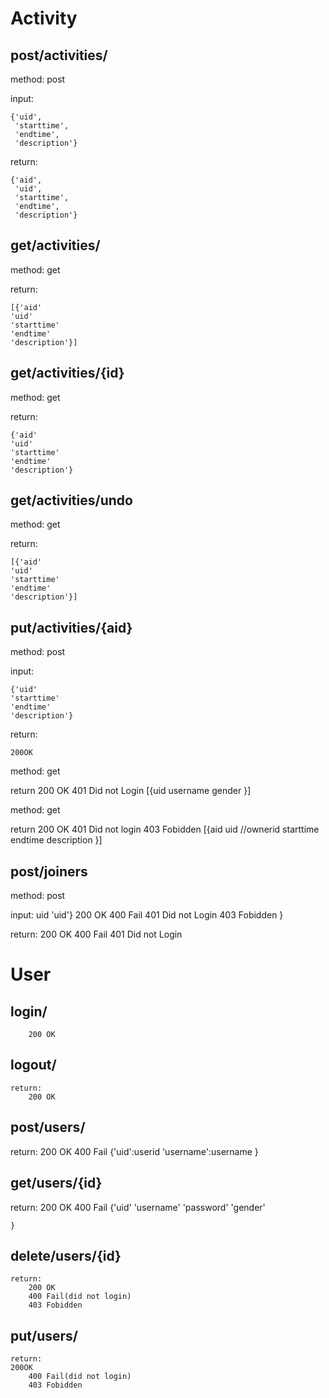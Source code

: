 # Activity

## post/activities/

method: post

input:

	{'uid',
     'starttime',
     'endtime',
     'description'}

return:

	{'aid',
     'uid',
     'starttime',
     'endtime',
     'description'}

## get/activities/

method: get

return:

	[{'aid'
    'uid'
    'starttime'
    'endtime'
	'description'}]

## get/activities/{id}

method: get

return:

	{'aid'
    'uid'
    'starttime'
    'endtime'
	'description'}

## get/activities/undo

method: get

return:

	[{'aid'
    'uid'
    'starttime'
    'endtime'
	'description'}]

## put/activities/{aid}

method: post

input:

	{'uid'
    'starttime'
    'endtime'
	'description'}

return:

	200OK


method: get

return
	200 OK
	401 Did not Login
	[{uid
	  username
	  gender
	}]


method: get

return
	200 OK
	401 Did not login
	403 Fobidden
	[{aid
	  uid //ownerid
	  starttime
	  endtime
	  description
	}]

## post/joiners

method: post

input:
	uid
	 'uid'}
	200 OK
	400 Fail
	401 Did not Login
	403 Fobidden
	}
	

return:
	200 OK
	400 Fail
	401 Did not Login
	
# User

## login/

		200 OK
		
		
## logout/	
		
	return:
		200 OK
		
		
## post/users/
	
return:
	200 OK
	400 Fail
	{'uid':userid
	 'username':username
	}
	
## get/users/{id}
	
return:
	200 OK
	400 Fail
	{'uid'
	 'username'
	 'password'
	 'gender'
	
	}
	
## delete/users/{id}
	
	return:
		200 OK
		400 Fail(did not login)
		403 Fobidden
## put/users/

	return:
	200OK
		400 Fail(did not login)
		403 Fobidden
